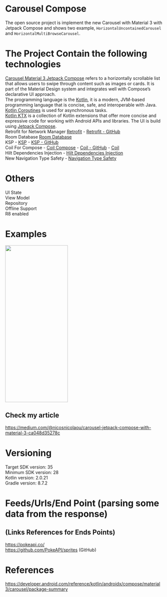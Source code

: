 # Carousel Compose

The open source project is implement the new Carousel with Material 3 with Jetpack Compose and shows
two example, `HorizontalUncontainedCarousel` and `HorizontalMultiBrowseCarousel`.

# The Project Contain the following technologies

[Carousel Material 3 Jetpack Compose](https://developer.android.com/reference/kotlin/androidx/compose/material3/carousel/package-summary)
refers to a horizontally scrollable list that allows users to swipe through content such as images
or cards. It is part of the Material Design system and integrates well with Compose’s declarative UI
approach. <br />
The programming language is the [Kotlin](https://kotlinlang.org/docs/getting-started.html), it is a
modern, JVM-based programming language that is concise, safe, and interoperable with Java. <br />
[Kotlin Coroutines](https://kotlinlang.org/docs/coroutines-overview.html) is used for asynchronous
tasks. <br />
[Kotlin KTX](https://developer.android.com/kotlin/ktx) is a collection of Kotlin extensions that
offer more concise and expressive code for working with Android APIs and libraries.
The UI is build using [Jetpack Compose](https://developer.android.com/develop/ui/compose). <br />
Retrofit for Network
Manager [Retrofit](https://square.github.io/retrofit/) - [Retrofit - GitHub](https://github.com/square/retrofit) <br />
Room Database [Room Database](https://developer.android.com/training/data-storage/room) <br />
KSP - [KSP](https://developer.android.com/build/migrate-to-ksp) - [KSP - GitHub](https://github.com/google/ksp) <br />
Coil For
Compose - [Coil Compose](https://coil-kt.github.io/coil/compose/) - [Coil - GitHub](https://coil-kt.github.io/coil/) - [Coil](https://github.com/coil-kt/coil) <br />
Hilt Dependencies
Injection - [Hilt Dependencies Injection](https://developer.android.com/training/dependency-injection/hilt-android) <br />
New Navigation Type
Safety - [Navigation Type Safety](https://medium.com/androiddevelopers/navigation-compose-meet-type-safety-e081fb3cf2f8) <br />

# Others

UI State <br />
View Model <br />
Repository <br />
Offline Support <br />
R8 enabled <br />

# Examples

<p align="left">
  <a title="simulator_image"><img src="examples/example_gif.gif" height="500" width="200"></a>
</p>

## Check my article

https://medium.com/@nicosnicolaou/carousel-jetpack-compose-with-material-3-ca048d35278c <br />

# Versioning

Target SDK version: 35 <br />
Minimum SDK version: 28 <br />
Kotlin version: 2.0.21 <br />
Gradle version: 8.7.2 <br />

# Feeds/Urls/End Point (parsing some data from the response)

## (Links References for Ends Points)

https://pokeapi.co/ <br />
https://github.com/PokeAPI/sprites (GitHub) <br />

# References

https://developer.android.com/reference/kotlin/androidx/compose/material3/carousel/package-summary